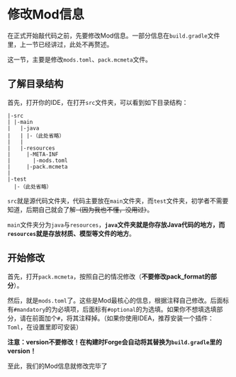 # 修改Mod信息

在正式开始敲代码之前，先要修改Mod信息。一部分信息在`build.gradle`文件里，上一节已经讲过，此处不再赘述。

这一节，主要是修改`mods.toml`、`pack.mcmeta`文件。

## 了解目录结构

首先，打开你的IDE，在打开`src`文件夹，可以看到如下目录结构：

```
|-src
| |-main
|   |-java
|   | |-（此处省略）
|   |
|   |-resources
|     |-META-INF
|       |-mods.toml
|     |-pack.mcmeta
|
|-test
  |-（此处省略）
```

`src`就是源代码文件夹，代码主要放在`main`文件夹，而`test`文件夹，初学者不需要知道，后期自己就会了解~~（因为我也不懂，没用过）~~。

`main`文件夹分为`java`与`resources`，**`java`文件夹就是你存放Java代码的地方，而`resources`就是存放材质、模型等文件的地方**。

## 开始修改

首先，打开`pack.mcmeta`，按照自己的情况修改（**不要修改pack_format的部分**）。

然后，就是`mods.toml`了。这些是Mod最核心的信息，根据注释自己修改。后面标有`#mandatory`的为必填项，后面标有`#optional`的为选填。如果你不想填选填部分，请在前面加个`#`，将其注释掉。（如果你使用IDEA，推荐安装一个插件：`Toml`，在设置里即可安装）

**注意：version不要修改！在构建时Forge会自动将其替换为`build.gradle`里的version！**

至此，我们的Mod信息就修改完毕了
